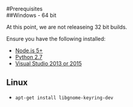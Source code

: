 #Prerequisites  
##Windows  - 64 bit

At this point, we are not releaseing 32 bit builds.

Ensure you have the following installed:  

* [Node.js 5+](https://nodejs.org/en/)
* [Python 2.7](https://www.python.org/downloads/)  
* [Visual Studio 2013 or 2015](https://www.visualstudio.com/en-us/products/visual-studio-community-vs.aspx)  

## Linux
* `apt-get install libgnome-keyring-dev`
